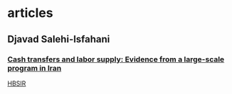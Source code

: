 # articles

## Djavad Salehi-Isfahani

### [Cash transfers and labor supply: Evidence from a large-scale program in Iran](https://www.sciencedirect.com/science/article/abs/pii/S0304387818306084)

[HBSIR](https://github.com/Iran-Open-Data/HBSIR)
